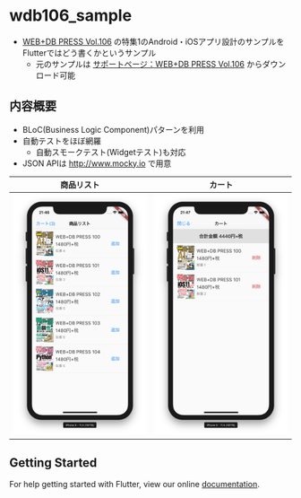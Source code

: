 # wdb106_sample

- [WEB+DB PRESS Vol.106](https://www.amazon.co.jp/dp/4774199435?tag=mono0926-22) の特集1のAndroid・iOSアプリ設計のサンプルをFlutterではどう書くかというサンプル
  - 元のサンプルは [サポートページ：WEB+DB PRESS Vol.106](http://gihyo.jp/magazine/wdpress/archive/2018/vol106/support) からダウンロード可能

## 内容概要

- BLoC(Business Logic Component)パターンを利用
- 自動テストをほぼ網羅
  - 自動スモークテスト(Widgetテスト)も対応
- JSON APIは http://www.mocky.io で用意

商品リスト | カート
--- | ---
![商品リスト](screen_shots/1.png) | ![カート](screen_shots/2.png)

## Getting Started

For help getting started with Flutter, view our online
[documentation](https://flutter.io/).
